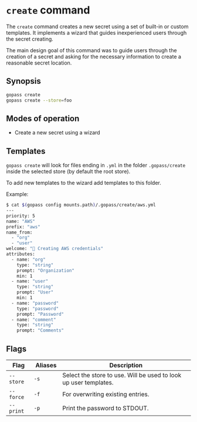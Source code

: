 # `create` command

The `create` command creates a new secret using a set of built-in or custom templates.
It implements a wizard that guides inexperienced users through the secret creating.

The main design goal of this command was to guide users through the creation of a secret
and asking for the necessary information to create a reasonable secret location.

## Synopsis

```bash
gopass create
gopass create --store=foo
```

## Modes of operation

* Create a new secret using a wizard

## Templates

`gopass create` will look for files ending in `.yml` in the folder `.gopass/create` inside
the selected store (by default the root store).

To add new templates to the wizard add templates to this folder.

Example:

```bash
$ cat $(gopass config mounts.path)/.gopass/create/aws.yml
---
priority: 5
name: "AWS"
prefix: "aws"
name_from:
  - "org"
  - "user"
welcome: "🧪 Creating AWS credentials"
attributes:
  - name: "org"
    type: "string"
    prompt: "Organization"
    min: 1
  - name: "user"
    type: "string"
    prompt: "User"
    min: 1
  - name: "password"
    type: "password"
    prompt: "Password"
  - name: "comment"
    type: "string"
    prompt: "Comments"
```

## Flags

Flag | Aliases | Description
---- | ------- | -----------
`--store` | `-s` | Select the store to use. Will be used to look up user templates.
`--force` | `-f` | For overwriting existing entries.
`--print` | `-p` | Print the password to STDOUT.
